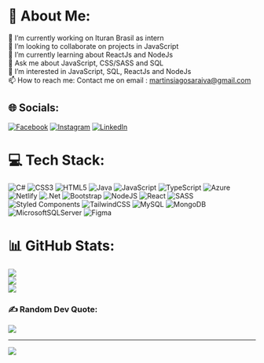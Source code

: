 # 💫 About Me:
🔭 I’m currently working on Ituran Brasil as intern <br>👯 I’m looking to collaborate on projects in JavaScript <br>🌱 I’m currently learning about ReactJs and NodeJs<br>💬 Ask me about JavaScript, CSS/SASS and SQL<br>👀 I’m interested in JavaScript, SQL, ReactJs and NodeJs<br>📫 How to reach me: Contact me on email : martinsiagosaraiva@gmail.com<br>


## 🌐 Socials:
[![Facebook](https://img.shields.io/badge/Facebook-%231877F2.svg?logo=Facebook&logoColor=white)](https://facebook.com/https://m.facebook.com/home.php?paipv=0&eav=AfZlRzlpt64eA8m6lEsIk-Zflbjw-RKF9r1E6JSjzG22xNp99-jAR3uduGDyDquSqFE&_rdr&tbua=1) [![Instagram](https://img.shields.io/badge/Instagram-%23E4405F.svg?logo=Instagram&logoColor=white)](https://instagram.com/@iago_martins1) [![LinkedIn](https://img.shields.io/badge/LinkedIn-%230077B5.svg?logo=linkedin&logoColor=white)](https://linkedin.com/in/http://linkedin.com/in/iago-martins-313838213/) 

# 💻 Tech Stack:
![C#](https://img.shields.io/badge/c%23-%23239120.svg?style=for-the-badge&logo=c-sharp&logoColor=white) ![CSS3](https://img.shields.io/badge/css3-%231572B6.svg?style=for-the-badge&logo=css3&logoColor=white) ![HTML5](https://img.shields.io/badge/html5-%23E34F26.svg?style=for-the-badge&logo=html5&logoColor=white) ![Java](https://img.shields.io/badge/java-%23ED8B00.svg?style=for-the-badge&logo=java&logoColor=white) ![JavaScript](https://img.shields.io/badge/javascript-%23323330.svg?style=for-the-badge&logo=javascript&logoColor=%23F7DF1E) ![TypeScript](https://img.shields.io/badge/typescript-%23007ACC.svg?style=for-the-badge&logo=typescript&logoColor=white) ![Azure](https://img.shields.io/badge/azure-%230072C6.svg?style=for-the-badge&logo=azure-devops&logoColor=white) ![Netlify](https://img.shields.io/badge/netlify-%23000000.svg?style=for-the-badge&logo=netlify&logoColor=#00C7B7) ![.Net](https://img.shields.io/badge/.NET-5C2D91?style=for-the-badge&logo=.net&logoColor=white) ![Bootstrap](https://img.shields.io/badge/bootstrap-%23563D7C.svg?style=for-the-badge&logo=bootstrap&logoColor=white) ![NodeJS](https://img.shields.io/badge/node.js-6DA55F?style=for-the-badge&logo=node.js&logoColor=white) ![React](https://img.shields.io/badge/react-%2320232a.svg?style=for-the-badge&logo=react&logoColor=%2361DAFB) ![SASS](https://img.shields.io/badge/SASS-hotpink.svg?style=for-the-badge&logo=SASS&logoColor=white) ![Styled Components](https://img.shields.io/badge/styled--components-DB7093?style=for-the-badge&logo=styled-components&logoColor=white) ![TailwindCSS](https://img.shields.io/badge/tailwindcss-%2338B2AC.svg?style=for-the-badge&logo=tailwind-css&logoColor=white) ![MySQL](https://img.shields.io/badge/mysql-%2300f.svg?style=for-the-badge&logo=mysql&logoColor=white) ![MongoDB](https://img.shields.io/badge/MongoDB-%234ea94b.svg?style=for-the-badge&logo=mongodb&logoColor=white) ![MicrosoftSQLServer](https://img.shields.io/badge/Microsoft%20SQL%20Sever-CC2927?style=for-the-badge&logo=microsoft%20sql%20server&logoColor=white) 	![Figma](https://img.shields.io/badge/figma-%23F24E1E.svg?style=for-the-badge&logo=figma&logoColor=white)
# 📊 GitHub Stats:
![](https://github-readme-stats.vercel.app/api?username=IagoMartins12&theme=radical&hide_border=false&include_all_commits=false&count_private=false)<br/>
![](https://github-readme-streak-stats.herokuapp.com/?user=IagoMartins12&theme=radical&hide_border=false)<br/>
![](https://github-readme-stats.vercel.app/api/top-langs/?username=IagoMartins12&theme=radical&hide_border=false&include_all_commits=false&count_private=false&layout=compact)

### ✍️ Random Dev Quote:
![](https://quotes-github-readme.vercel.app/api?type=horizontal&theme=radical)

---
[![](https://visitcount.itsvg.in/api?id=IagoMartins12&icon=2&color=1)](https://visitcount.itsvg.in)

<!-- Proudly created with GPRM ( https://gprm.itsvg.in ) -->
